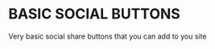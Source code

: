BASIC SOCIAL BUTTONS
====================

Very basic social share buttons that you can add to you site